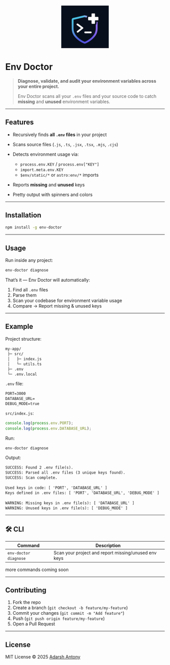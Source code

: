 <p align="center">
  <img src="logo.png" alt="Env Doctor Logo" width="150">
</p>


# Env Doctor

> **Diagnose, validate, and audit your environment variables across your entire project.**
>
> Env Doctor scans all your `.env` files and your source code to catch **missing** and **unused** environment variables.

---

## Features

* Recursively finds **all `.env` files** in your project
* Scans source files (`.js`, `.ts`, `.jsx`, `.tsx`, `.mjs`, `.cjs`)
* Detects environment usage via:

  * `process.env.KEY` / `process.env["KEY"]`
  * `import.meta.env.KEY`
  * `$env/static/*` or `astro:env/*` imports
* Reports **missing** and **unused** keys
* Pretty output with spinners and colors

---

## Installation

```bash
npm install -g env-doctor
```

---

## Usage

Run inside any project:

```bash
env-doctor diagnose
```

That’s it — Env Doctor will automatically:

1. Find all `.env` files
2. Parse them
3. Scan your codebase for environment variable usage
4. Compare → Report missing & unused keys

---

## Example

Project structure:

```
my-app/
 ├─ src/
 │   ├─ index.js
 │   └─ utils.ts
 ├─ .env
 └─ .env.local
```

`.env` file:

```env
PORT=3000
DATABASE_URL=
DEBUG_MODE=true
```

`src/index.js`:

```js
console.log(process.env.PORT);
console.log(process.env.DATABASE_URL);
```

Run:

```bash
env-doctor diagnose
```

Output:

```
SUCCESS: Found 2 .env file(s).
SUCCESS: Parsed all .env files (3 unique keys found).
SUCCESS: Scan complete.

Used keys in code: [ 'PORT', 'DATABASE_URL' ]
Keys defined in .env files: [ 'PORT', 'DATABASE_URL', 'DEBUG_MODE' ]

WARNING: Missing keys in .env file(s): [ 'DATABASE_URL' ]
WARNING: Unused keys in .env file(s): [ 'DEBUG_MODE' ]
```

---

## 🛠 CLI

| Command               | Description                                          |
| --------------------- | ---------------------------------------------------- |
| `env-doctor diagnose` | Scan your project and report missing/unused env keys |
more commands coming soon

---

## Contributing

1. Fork the repo
2. Create a branch (`git checkout -b feature/my-feature`)
3. Commit your changes (`git commit -m "Add feature"`)
4. Push (`git push origin feature/my-feature`)
5. Open a Pull Request

---

## License

MIT License © 2025 [Adarsh Antony](https://github.com/aadarshantony)
